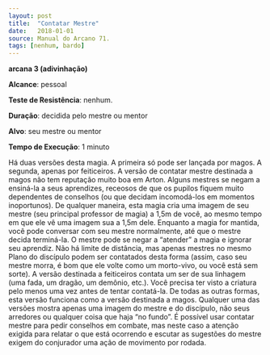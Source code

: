 ```yaml
---
layout: post
title:  "Contatar Mestre"
date:   2018-01-01
source: Manual do Arcano 71.
tags: [nenhum, bardo]
---
```


**arcana 3 (adivinhação)**

**Alcance**: pessoal

**Teste de Resistência**: nenhum.

**Duração**: decidida pelo mestre ou mentor

**Alvo**: seu mestre ou mentor

**Tempo de Execução**: 1 minuto

Há duas versões desta magia. A primeira só pode ser lançada por magos. A segunda, apenas por feiticeiros.
A versão de contatar mestre destinada a magos não tem reputação muito boa em Arton. Alguns mestres se negam a ensiná-la a seus aprendizes, receosos de que os pupilos fiquem muito dependentes de conselhos (ou que decidam incomodá-los em momentos inoportunos). De qualquer maneira, esta magia cria uma imagem de seu mestre (seu principal professor de magia) a 1,5m de você, ao mesmo tempo em que ele vê uma imagem sua a 1,5m dele. Enquanto a magia for mantida, você pode conversar com seu mestre normalmente, até que o mestre decida terminá-la. O mestre pode se negar a “atender” a magia e ignorar seu aprendiz. Não há limite de distância, mas apenas mestres no mesmo Plano do discípulo podem ser contatados desta forma (assim, caso seu mestre morra, é bom que ele volte como um morto-vivo, ou você está sem sorte).
A versão destinada a feiticeiros contata um ser de sua linhagem (uma fada, um dragão, um demônio, etc.). Você precisa ter visto a criatura pelo menos uma vez antes de tentar contatá-la. De todas as outras formas, esta versão funciona como a versão destinada a magos.
Qualquer uma das versões mostra apenas uma imagem do mestre e do discípulo, não seus arredores ou qualquer coisa que haja “no fundo”. É possível usar contatar mestre para pedir conselhos em combate, mas neste caso a atenção exigida para relatar o que está ocorrendo e escutar as sugestões do mestre exigem do conjurador uma ação de movimento por rodada.

